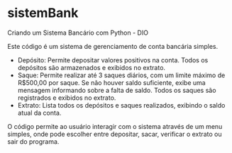 # sistemBank

Criando um Sistema Bancário com Python - DIO

Este código é um sistema de gerenciamento de conta bancária simples.

- Depósito: Permite depositar valores positivos na conta. Todos os depósitos são armazenados e exibidos no extrato.
- Saque: Permite realizar até 3 saques diários, com um limite máximo de R$500,00 por saque. Se não houver saldo suficiente, exibe uma mensagem informando sobre a falta de saldo. Todos os saques são registrados e exibidos no extrato.
- Extrato: Lista todos os depósitos e saques realizados, exibindo o saldo atual da conta. 

O código permite ao usuário interagir com o sistema através de um menu simples, onde pode escolher entre depositar, sacar, verificar o extrato ou sair do programa.
